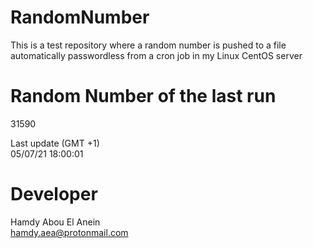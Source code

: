 # RandomNumber    
This is a test repository where a random number is pushed to a file automatically passwordless from a cron job in my Linux CentOS server    
# Random Number of the last run   
31590
      
Last update (GMT +1)    
05/07/21 18:00:01
# Developer    
Hamdy Abou El Anein   
hamdy.aea@protonmail.com
